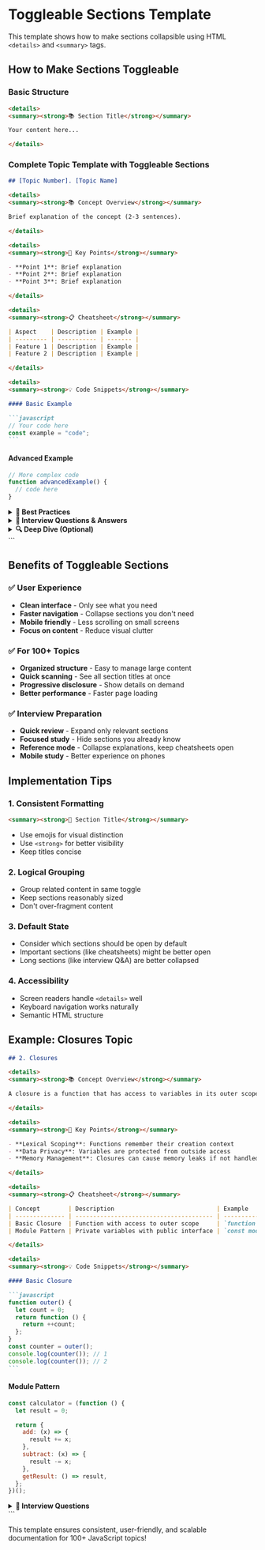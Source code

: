 # Toggleable Sections Template

This template shows how to make sections collapsible using HTML `<details>` and `<summary>` tags.

## How to Make Sections Toggleable

### Basic Structure

```markdown
<details>
<summary><strong>📚 Section Title</strong></summary>

Your content here...

</details>
```

### Complete Topic Template with Toggleable Sections

````markdown
## [Topic Number]. [Topic Name]

<details>
<summary><strong>📚 Concept Overview</strong></summary>

Brief explanation of the concept (2-3 sentences).

</details>

<details>
<summary><strong>🎯 Key Points</strong></summary>

- **Point 1**: Brief explanation
- **Point 2**: Brief explanation
- **Point 3**: Brief explanation

</details>

<details>
<summary><strong>📋 Cheatsheet</strong></summary>

| Aspect    | Description | Example |
| --------- | ----------- | ------- |
| Feature 1 | Description | Example |
| Feature 2 | Description | Example |

</details>

<details>
<summary><strong>💡 Code Snippets</strong></summary>

#### Basic Example

```javascript
// Your code here
const example = "code";
```
````

#### Advanced Example

```javascript
// More complex code
function advancedExample() {
  // code here
}
```

</details>

<details>
<summary><strong>🚀 Best Practices</strong></summary>

✅ **Do's:**

- Best practice 1
- Best practice 2

❌ **Don'ts:**

- Anti-pattern 1
- Anti-pattern 2

</details>

<details>
<summary><strong>🎯 Interview Questions & Answers</strong></summary>

**Q: Common interview question?**

```javascript
// Code example
```

**A:** Answer with explanation

</details>

<details>
<summary><strong>🔍 Deep Dive (Optional)</strong></summary>

Additional technical details, edge cases, or advanced concepts.

</details>
```

## Benefits of Toggleable Sections

### ✅ **User Experience**

- **Clean interface** - Only see what you need
- **Faster navigation** - Collapse sections you don't need
- **Mobile friendly** - Less scrolling on small screens
- **Focus on content** - Reduce visual clutter

### ✅ **For 100+ Topics**

- **Organized structure** - Easy to manage large content
- **Quick scanning** - See all section titles at once
- **Progressive disclosure** - Show details on demand
- **Better performance** - Faster page loading

### ✅ **Interview Preparation**

- **Quick review** - Expand only relevant sections
- **Focused study** - Hide sections you already know
- **Reference mode** - Collapse explanations, keep cheatsheets open
- **Mobile study** - Better experience on phones

## Implementation Tips

### 1. **Consistent Formatting**

```markdown
<summary><strong>🎯 Section Title</strong></summary>
```

- Use emojis for visual distinction
- Use `<strong>` for better visibility
- Keep titles concise

### 2. **Logical Grouping**

- Group related content in same toggle
- Keep sections reasonably sized
- Don't over-fragment content

### 3. **Default State**

- Consider which sections should be open by default
- Important sections (like cheatsheets) might be better open
- Long sections (like interview Q&A) are better collapsed

### 4. **Accessibility**

- Screen readers handle `<details>` well
- Keyboard navigation works naturally
- Semantic HTML structure

## Example: Closures Topic

````markdown
## 2. Closures

<details>
<summary><strong>📚 Concept Overview</strong></summary>

A closure is a function that has access to variables in its outer scope even after the outer function has returned.

</details>

<details>
<summary><strong>🎯 Key Points</strong></summary>

- **Lexical Scoping**: Functions remember their creation context
- **Data Privacy**: Variables are protected from outside access
- **Memory Management**: Closures can cause memory leaks if not handled properly

</details>

<details>
<summary><strong>📋 Cheatsheet</strong></summary>

| Concept        | Description                             | Example                                                                            |
| -------------- | --------------------------------------- | ---------------------------------------------------------------------------------- |
| Basic Closure  | Function with access to outer scope     | `function outer() { let x = 1; return function() { return x; } }`                  |
| Module Pattern | Private variables with public interface | `const module = (function() { let private = 0; return { get: () => private } })()` |

</details>

<details>
<summary><strong>💡 Code Snippets</strong></summary>

#### Basic Closure

```javascript
function outer() {
  let count = 0;
  return function () {
    return ++count;
  };
}
const counter = outer();
console.log(counter()); // 1
console.log(counter()); // 2
```
````

#### Module Pattern

```javascript
const calculator = (function () {
  let result = 0;

  return {
    add: (x) => {
      result += x;
    },
    subtract: (x) => {
      result -= x;
    },
    getResult: () => result,
  };
})();
```

</details>

<details>
<summary><strong>🎯 Interview Questions</strong></summary>

**Q: What will this output?**

```javascript
for (var i = 0; i < 3; i++) {
  setTimeout(() => console.log(i), 100);
}
```

**A:** `3, 3, 3` (all closures reference same variable)

</details>
```

This template ensures consistent, user-friendly, and scalable documentation for 100+ JavaScript topics!
